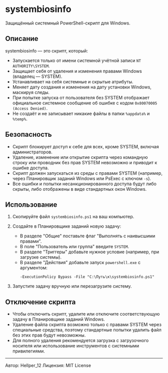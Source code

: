 # systembiosinfo

Защищённый системный PowerShell-скрипт для Windows.

## Описание

systembiosinfo — это скрипт, который:

- Запускается только от имени системной учётной записи `NT AUTHORITY\SYSTEM`.
- Защищает себя от удаления и изменения правами Windows (владелец — SYSTEM).
- Устанавливает на себя системные и скрытые атрибуты.
- Меняет дату создания и изменения на дату установки Windows, маскируя следы.
- При попытке запуска от пользователя без SYSTEM отображает официальное системное сообщение об ошибке с кодом `0x80070005 (Access Denied)`.
- Не создаёт и не записывает никакие файлы в папки `%appdata%` и `%temp%`.

## Безопасность

- Скрипт блокирует доступ к себе для всех, кроме SYSTEM, включая администраторов.
- Удаление, изменение или открытие скрипта через командную строку или проводник без прав SYSTEM невозможно и приводит к ошибке доступа.
- Скрипт должен запускаться из среды с правами SYSTEM (например, через Планировщик заданий Windows или PsExec с ключом `-s`).
- Все ошибки и попытки несанкционированного доступа будут либо скрыты, либо отображены в виде стандартных окон Windows.

## Использование

1. Скопируйте файл `systembiosinfo.ps1` на ваш компьютер.

2. Создайте в Планировщике заданий новую задачу:

   - В разделе "Общие" поставьте флаг "Выполнять с наивысшими правами".
   - В поле "Пользователь или группа" введите `SYSTEM`.
   - В разделе "Триггеры" добавьте нужное условие (например, при загрузке системы).
   - В разделе "Действия" добавьте запуск `powershell.exe` с аргументом:
     ```
     -ExecutionPolicy Bypass -File "C:\Путь\к\systembiosinfo.ps1"
     ```

3. Запустите задачу вручную или перезагрузите систему.

## Отключение скрипта

- Чтобы отключить скрипт, удалите или отключите соответствующую задачу в Планировщике заданий Windows.
- Удаление файла скрипта возможно только с правами SYSTEM через специальные средства, поэтому стандартные попытки удалить файл без этих прав будут невозможны.
- Для полного удаления рекомендуется загрузка с загрузочного носителя или использование инструментов с системными привилегиями.

---

Автор: Hellper_12
Лицензия: MIT License

